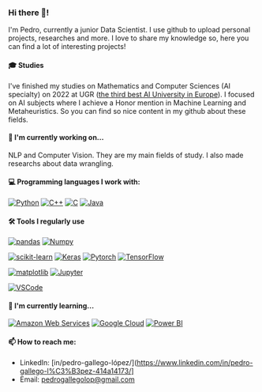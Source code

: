 ### Hi there 👋!
I'm Pedro, currently a junior Data Scientist. I use github to upload personal projects, researches and more. I love to share my knowledge so, here you can find a lot of interesting projects!

#### 🎓 Studies
I've finished my studies on Mathematics and Computer Sciences (AI specialty) on 2022 at UGR ([the third best AI University in Europe](https://www.usnews.com/education/best-global-universities/artificial-intelligence?region=europe)). I focused on AI subjects where I achieve a Honor mention in Machine Learning and Metaheuristics. So you can find so nice content in my github about these fields.

#### 💼 I'm currently working on...
NLP and Computer Vision. They are my main fields of study. I also made researchs about data wrangling.


#### 💻 Programming languages I work with: 
 
[![Python](https://img.shields.io/badge/python-%233776ab.svg?&style=for-the-badge&logo=python&logoColor=white)](https://github.com/mianfg?tab=repositories&language=python)
[![C++](https://img.shields.io/badge/c%2B%2B-%2300599c.svg?&style=for-the-badge&logo=c%2B%2B&logoColor=white)](https://github.com/mianfg?tab=repositories&language=c%2B%2B)
[![C](https://img.shields.io/badge/c-%23A8B9CC.svg?&style=for-the-badge&logo=c&logoColor=black)](https://github.com/mianfg?tab=repositories&language=c)
[![Java](https://img.shields.io/badge/java-%23007396.svg?&style=for-the-badge&logo=java&logoColor=white)](https://github.com/mianfg?tab=repositories&language=java)


#### 🛠️ Tools I regularly use
 
[![pandas](https://img.shields.io/badge/pandas-%23120751.svg?&style=for-the-badge&logo=pandas&logoColor=white)](#)
[![Numpy](https://img.shields.io/badge/numpy-%23120751.svg?&style=for-the-badge&logo=pandas&logoColor=white)](#)
 
[![scikit-learn](https://img.shields.io/badge/scikit−learn-%23F09437.svg?&style=for-the-badge&logo=scikitlearn&logoColor=white)](#)
[![Keras](https://img.shields.io/badge/keras-%23C90000.svg?&style=for-the-badge&logo=keras&logoColor=white)](#)
[![Pytorch](https://img.shields.io/badge/pytorch-%23C90000.svg?&style=for-the-badge&logo=keras&logoColor=white)](#)
[![TensorFlow](https://img.shields.io/badge/tensorflow-%23ff6f00.svg?&style=for-the-badge&logo=tensorflow&logoColor=white)](#)

[![matplotlib](https://img.shields.io/badge/matplotlib-%23DDC359.svg?&style=for-the-badge&logo=plotr&logoColor=white)](#)
[![Jupyter](https://img.shields.io/badge/jupyter-%23EB7325.svg?&style=for-the-badge&logo=jupyter&logoColor=white)](#)

[![VSCode](https://img.shields.io/badge/vscode-%23007ACC.svg?&style=for-the-badge&logo=visual-studio-code&logoColor=white)](#)


#### 🌱 I'm currently learning...
[![Amazon Web Services](https://img.shields.io/badge/amazon%20web%20services-%23F78A00.svg?&style=for-the-badge&logo=amazonaws&logoColor=white)](#)
[![Google Cloud](https://img.shields.io/badge/google%20cloud-%234081EC.svg?&style=for-the-badge&logo=googlecloud&logoColor=white)](#)
[![Power BI](https://img.shields.io/badge/power%20bi-%23EBC900.svg?&style=for-the-badge&logo=powerbi&logoColor=black)](#)


#### 📫 How to reach me: 
- LinkedIn: [in/pedro-gallego-lópez/](https://www.linkedin.com/in/pedro-gallego-l%C3%B3pez-414a14173/]
- Email: pedrogallegolop@gmail.com


<!--
**pedrogallegolpz/pedrogallegolpz** is a ✨ _special_ ✨ repository because its `README.md` (this file) appears on your GitHub profile.

Here are some ideas to get you started:

- 🔭 I’m currently working on ...
- 🌱 I’m currently learning ...
- 👯 I’m looking to collaborate on ...
- 🤔 I’m looking for help with ...
- 💬 Ask me about ...
- 📫 How to reach me: ...
- 😄 Pronouns: ...
- ⚡ Fun fact: ...
-->
